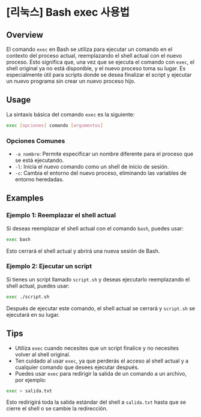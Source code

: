 # [리눅스] Bash exec 사용법

## Overview
El comando `exec` en Bash se utiliza para ejecutar un comando en el contexto del proceso actual, reemplazando el shell actual con el nuevo proceso. Esto significa que, una vez que se ejecuta el comando con `exec`, el shell original ya no está disponible, y el nuevo proceso toma su lugar. Es especialmente útil para scripts donde se desea finalizar el script y ejecutar un nuevo programa sin crear un nuevo proceso hijo.

## Usage
La sintaxis básica del comando `exec` es la siguiente:

```bash
exec [opciones] comando [argumentos]
```

### Opciones Comunes
- `-a nombre`: Permite especificar un nombre diferente para el proceso que se está ejecutando.
- `-l`: Inicia el nuevo comando como un shell de inicio de sesión.
- `-c`: Cambia el entorno del nuevo proceso, eliminando las variables de entorno heredadas.

## Examples
### Ejemplo 1: Reemplazar el shell actual
Si deseas reemplazar el shell actual con el comando `bash`, puedes usar:

```bash
exec bash
```

Esto cerrará el shell actual y abrirá una nueva sesión de Bash.

### Ejemplo 2: Ejecutar un script
Si tienes un script llamado `script.sh` y deseas ejecutarlo reemplazando el shell actual, puedes usar:

```bash
exec ./script.sh
```

Después de ejecutar este comando, el shell actual se cerrará y `script.sh` se ejecutará en su lugar.

## Tips
- Utiliza `exec` cuando necesites que un script finalice y no necesites volver al shell original.
- Ten cuidado al usar `exec`, ya que perderás el acceso al shell actual y a cualquier comando que desees ejecutar después.
- Puedes usar `exec` para redirigir la salida de un comando a un archivo, por ejemplo:

```bash
exec > salida.txt
```

Esto redirigirá toda la salida estándar del shell a `salida.txt` hasta que se cierre el shell o se cambie la redirección.
